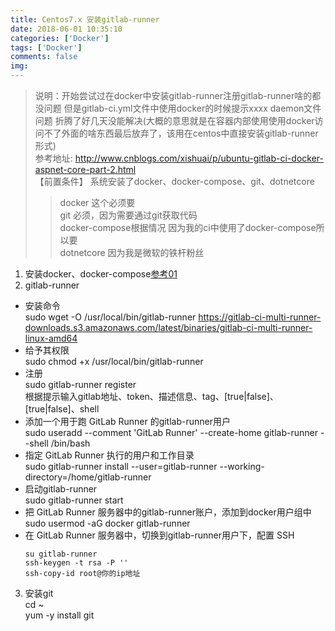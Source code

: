 ```yaml
---
title: Centos7.x 安装gitlab-runner
date: 2018-06-01 10:35:10 
categories: ['Docker']
tags: ['Docker']
comments: false
img:
---
```


> 说明：开始尝试过在docker中安装gitlab-runner注册gitlab-runner啥的都没问题 但是gitlab-ci.yml文件中使用docker的时候提示xxxx daemon文件问题 折腾了好几天没能解决(大概的意思就是在容器内部使用使用docker访问不了外面的啥东西最后放弃了，该用在centos中直接安装gitlab-runner形式)   
> 参考地址: http://www.cnblogs.com/xishuai/p/ubuntu-gitlab-ci-docker-aspnet-core-part-2.html  
> 【前置条件】 系统安装了docker、docker-compose、git、dotnetcore  
>> docker 这个必须要  
>> git 必须，因为需要通过git获取代码  
>> docker-compose根据情况 因为我的ci中使用了docker-compose所以要  
>> dotnetcore 因为我是微软的铁杆粉丝  
1. 安装docker、docker-compose[参考01](01Dcocker安装及配置加速镜像.md)    
2. gitlab-runner  
* 安装命令  
 sudo wget -O /usr/local/bin/gitlab-runner https://gitlab-ci-multi-runner-downloads.s3.amazonaws.com/latest/binaries/gitlab-ci-multi-runner-linux-amd64  
* 给予其权限  
sudo chmod +x /usr/local/bin/gitlab-runner  
* 注册  
sudo gitlab-runner register  
根据提示输入gitlab地址、token、描述信息、tag、[true|false]、[true|false]、shell    
* 添加一个用于跑 GitLab Runner 的gitlab-runner用户  
sudo useradd --comment 'GitLab Runner' --create-home gitlab-runner --shell /bin/bash    
* 指定 GitLab Runner 执行的用户和工作目录    
sudo gitlab-runner install --user=gitlab-runner --working-directory=/home/gitlab-runner  
* 启动gitlab-runner    
sudo gitlab-runner start  
* 把 GitLab Runner 服务器中的gitlab-runner账户，添加到docker用户组中  
sudo usermod -aG docker gitlab-runner  
* 在 GitLab Runner 服务器中，切换到gitlab-runner用户下，配置 SSH  
    ```
    su gitlab-runner
    ssh-keygen -t rsa -P ''
    ssh-copy-id root@你的ip地址
    ```
3. 安装git  
cd ~  
yum -y install git  

